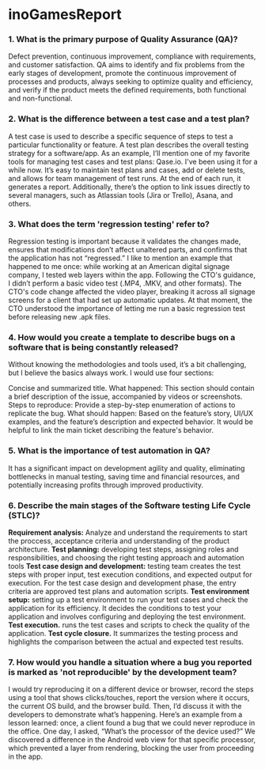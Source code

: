 # inoGamesReport
### 1. What is the primary purpose of Quality Assurance (QA)?
Defect prevention, continuous improvement, compliance with requirements, and customer satisfaction.
QA aims to identify and fix problems from the early stages of development, promote the continuous improvement of processes and products, always seeking to optimize quality and efficiency, and verify if the product meets the defined requirements, both functional and non-functional.

### 2. What is the difference between a test case and a test plan?
A test case is used to describe a specific sequence of steps to test a particular functionality or feature.
A test plan describes the overall testing strategy for a software/app.
As an example, I’ll mention one of my favorite tools for managing test cases and test plans: Qase.io. I've been using it for a while now. It’s easy to maintain test plans and cases, add or delete tests, and allows for team management of test runs. At the end of each run, it generates a report. Additionally, there’s the option to link issues directly to several managers, such as Atlassian tools (Jira or Trello), Asana, and others.

### 3. What does the term 'regression testing' refer to?
Regression testing is important because it validates the changes made, ensures that modifications don’t affect unaltered parts, and confirms that the application has not “regressed.”
I like to mention an example that happened to me once: while working at an American digital signage company, I tested web layers within the app. Following the CTO's guidance, I didn’t perform a basic video test (.MP4, .MKV, and other formats). The CTO's code change affected the video player, breaking it across all signage screens for a client that had set up automatic updates. At that moment, the CTO understood the importance of letting me run a basic regression test before releasing new .apk files.

### 4. How would you create a template to describe bugs on a software that is being constantly released?
Without knowing the methodologies and tools used, it’s a bit challenging, but I believe the basics always work. I would use four sections:

Concise and summarized title.
What happened: This section should contain a brief description of the issue, accompanied by videos or screenshots.
Steps to reproduce: Provide a step-by-step enumeration of actions to replicate the bug.
What should happen: Based on the feature’s story, UI/UX examples, and the feature’s description and expected behavior. It would be helpful to link the main ticket describing the feature's behavior.

### 5. What is the importance of test automation in QA?
It has a significant impact on development agility and quality, eliminating bottlenecks in manual testing, saving time and financial resources, and potentially increasing profits through improved productivity.

### 6. Describe the main stages of the Software testing Life Cycle (STLC)?
**Requirement analysis:** Analyze and understand the requirements to start the proccess, acceptance criteria and understanding of the product architecture. 
**Test planning:** developing test steps, assigning roles and responsibilities, and choosing the right testing approach and automation tools
**Test case design and development:** testing team creates the test steps with proper input, test execution conditions, and expected output for execution. For the test case design and development phase, the entry criteria are approved test plans and automation scripts.
**Test environment setup:** setting up a test environment to run your test cases and check the application for its efficiency. It decides the conditions to test your application and involves configuring and deploying the test environment.
**Test execution.** runs the test cases and scripts to check the quality of the application.
**Test cycle closure.** It summarizes the testing process and highlights the comparison between the actual and expected test results.
   
### 7. How would you handle a situation where a bug you reported is marked as 'not reproducible' by the development team?
I would try reproducing it on a different device or browser, record the steps using a tool that shows clicks/touches, report the version where it occurs, the current OS build, and the browser build. Then, I’d discuss it with the developers to demonstrate what’s happening.
Here’s an example from a lesson learned: once, a client found a bug that we could never reproduce in the office. One day, I asked, “What’s the processor of the device used?” We discovered a difference in the Android web view for that specific processor, which prevented a layer from rendering, blocking the user from proceeding in the app.

